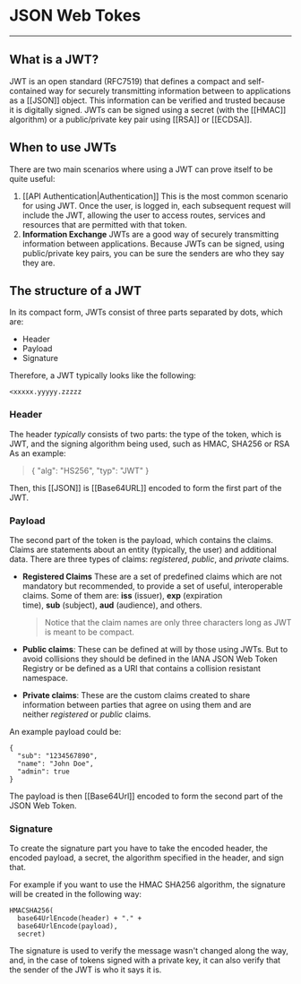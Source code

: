 # JSON Web Tokes
---

## What is a JWT?

JWT is an open standard (RFC7519) that defines a compact and self-contained way for securely transmitting information between to applications as a [[JSON]] object. This information can be verified and trusted because it is digitally signed. 
JWTs can be signed using a secret (with the [[HMAC]] algorithm) or a public/private key pair using [[RSA]] or [[ECDSA]].


## When to use JWTs

There are two main scenarios where using a JWT can prove itself to be quite useful:
1. [[API Authentication|Authentication]] This is the most common scenario for using JWT. Once the user, is logged in, each subsequent request will include the JWT, allowing the user to access routes, services and resources that are permitted with that token.
2. **Information Exchange** JWTs are a good way of securely transmitting information between applications. Because JWTs can be signed, using public/private key pairs, you can be sure the senders are who they say they are. 


## The structure of a JWT

In its compact form, JWTs consist of three parts separated by dots, which are:
- Header
- Payload
- Signature

Therefore, a JWT typically looks like the following:

	<xxxxx.yyyyy.zzzzz

### Header

The header *typically* consists of two parts: the type of the token, which is JWT, and the signing algorithm being used, such as HMAC, SHA256 or RSA
As an example:
>{ 
>	"alg": "HS256", 
>	"typ": "JWT" 
>}

Then, this [[JSON]] is [[Base64URL]] encoded to form the first part of the JWT.


### Payload

The second part of the token is the payload, which contains the claims. Claims are statements about an entity (typically, the user) and additional data. There are three types of claims: _registered_, _public_, and _private_ claims.

- **Registered Claims** These are a set of predefined claims which are not mandatory but recommended, to provide a set of useful, interoperable claims. Some of them are: **iss** (issuer), **exp** (expiration time), **sub** (subject), **aud** (audience), and others.
    
    > Notice that the claim names are only three characters long as JWT is meant to be compact.
    
- **Public claims**: These can be defined at will by those using JWTs. But to avoid collisions they should be defined in the IANA JSON Web Token Registry or be defined as a URI that contains a collision resistant namespace.
    
- **Private claims**: These are the custom claims created to share information between parties that agree on using them and are neither _registered_ or _public_ claims.
    

An example payload could be:

```
{
  "sub": "1234567890",
  "name": "John Doe",
  "admin": true
}
```

The payload is then [[Base64Url]] encoded to form the second part of the JSON Web Token.


### Signature

To create the signature part you have to take the encoded header, the encoded payload, a secret, the algorithm specified in the header, and sign that.

For example if you want to use the HMAC SHA256 algorithm, the signature will be created in the following way:

```
HMACSHA256(
  base64UrlEncode(header) + "." +
  base64UrlEncode(payload),
  secret)
```

The signature is used to verify the message wasn't changed along the way, and, in the case of tokens signed with a private key, it can also verify that the sender of the JWT is who it says it is.

